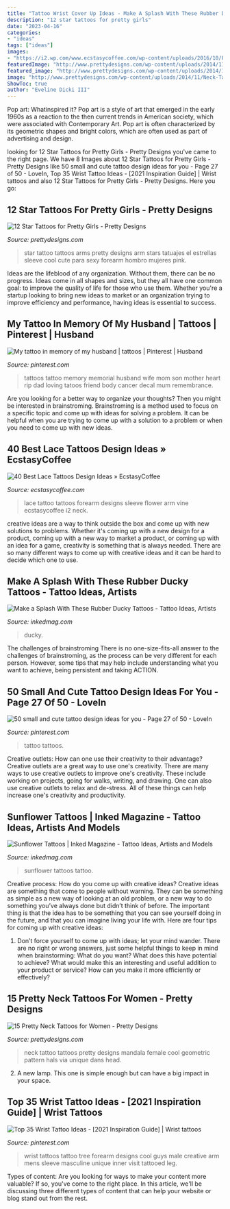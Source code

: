 ```yaml
---
title: "Tattoo Wrist Cover Up Ideas - Make A Splash With These Rubber Ducky Tattoos"
description: "12 star tattoos for pretty girls"
date: "2023-04-16"
categories:
- "ideas"
tags: ["ideas"]
images:
- "https://i2.wp.com/www.ecstasycoffee.com/wp-content/uploads/2016/10/FOREARM-LACE-TATTOO.jpg"
featuredImage: "http://www.prettydesigns.com/wp-content/uploads/2014/11/Neck-Tattoo.jpg"
featured_image: "http://www.prettydesigns.com/wp-content/uploads/2014/11/Neck-Tattoo.jpg"
image: "http://www.prettydesigns.com/wp-content/uploads/2014/11/Neck-Tattoo.jpg"
ShowToc: true
author: "Eveline Dicki III"
---
```



Pop art: Whatinspired it?
Pop art is a style of art that emerged in the early 1960s as a reaction to the then current trends in American society, which were associated with Contemporary Art. Pop art is often characterized by its geometric shapes and bright colors, which are often used as part of advertising and design.

	

		
looking for 12 Star Tattoos for Pretty Girls - Pretty Designs you've came to the right page. We have 8 Images about 12 Star Tattoos for Pretty Girls - Pretty Designs like 50 small and cute tattoo design ideas for you - Page 27 of 50 - LoveIn, Top 35 Wrist Tattoo Ideas - [2021 Inspiration Guide] | Wrist tattoos and also 12 Star Tattoos for Pretty Girls - Pretty Designs. Here you go:
		
    
## 12 Star Tattoos For Pretty Girls - Pretty Designs

<img loading=lazy src="http://www.prettydesigns.com/wp-content/uploads/2014/12/Star-Tattoo-on-Arms.jpg" onerror="this.onerror=null;this.src='https://tse4.mm.bing.net/th?id=OIP.u83yNokE4H2NiIDBwWvhjAHaJ4&amp;pid=15.1';" alt="12 Star Tattoos for Pretty Girls - Pretty Designs">

_Source: prettydesigns.com_

>star tattoo tattoos arms pretty designs arm stars tatuajes el estrellas sleeve cool cute para sexy forearm hombro mujeres pink. 

	

Ideas are the lifeblood of any organization. Without them, there can be no progress. Ideas come in all shapes and sizes, but they all have one common goal: to improve the quality of life for those who use them. Whether you're a startup looking to bring new ideas to market or an organization trying to improve efficiency and performance, having ideas is essential to success.

    
## My Tattoo In Memory Of My Husband | Tattoos | Pinterest | Husband

<img loading=lazy src="https://i.pinimg.com/736x/cc/0d/97/cc0d97218cbbf9c619abac90ea118d91--memory-tattoos-mom-tattoos.jpg" onerror="this.onerror=null;this.src='https://tse4.mm.bing.net/th?id=OIP.sdjVcJNS6e5tjBJLQ7c-PwHaJ4&amp;pid=15.1';" alt="My tattoo in memory of my husband | tattoos | Pinterest | Husband">

_Source: pinterest.com_

>tattoos tattoo memory memorial husband wife mom son mother heart rip dad loving tatoos friend body cancer decal mum remembrance. 

	

Are you looking for a better way to organize your thoughts? Then you might be interested in brainstroming. Brainstroming is a method used to focus on a specific topic and come up with ideas for solving a problem. It can be helpful when you are trying to come up with a solution to a problem or when you need to come up with new ideas.

    
## 40 Best Lace Tattoos Design Ideas » EcstasyCoffee

<img loading=lazy src="https://i2.wp.com/www.ecstasycoffee.com/wp-content/uploads/2016/10/FOREARM-LACE-TATTOO.jpg" onerror="this.onerror=null;this.src='https://tse2.mm.bing.net/th?id=OIP.EZC6DKGTzviEUWEPq3-NQQHaHQ&amp;pid=15.1';" alt="40 Best Lace Tattoos Design Ideas » EcstasyCoffee">

_Source: ecstasycoffee.com_

>lace tattoo tattoos forearm designs sleeve flower arm vine ecstasycoffee i2 neck. 

	

creative ideas are a way to think outside the box and come up with new solutions to problems. Whether it's coming up with a new design for a product, coming up with a new way to market a product, or coming up with an idea for a game, creativity is something that is always needed. There are so many different ways to come up with creative ideas and it can be hard to decide which one to use.

    
## Make A Splash With These Rubber Ducky Tattoos - Tattoo Ideas, Artists

<img loading=lazy src="https://www.inkedmag.com/.image/t_share/MTY5NjMwNDc5MDY5MjI2NzAy/ducky.png" onerror="this.onerror=null;this.src='https://tse2.mm.bing.net/th?id=OIP.8XmlHaGKywq2lbh2zTG2NAHaD4&amp;pid=15.1';" alt="Make a Splash With These Rubber Ducky Tattoos - Tattoo Ideas, Artists">

_Source: inkedmag.com_

>ducky. 

	

The challenges of brainstroming
There is no one-size-fits-all answer to the challenges of brainstroming, as the process can be very different for each person. However, some tips that may help include understanding what you want to achieve, being persistent and taking ACTION.

    
## 50 Small And Cute Tattoo Design Ideas For You - Page 27 Of 50 - LoveIn

<img loading=lazy src="https://i.pinimg.com/736x/d0/3e/d5/d03ed573a7447fcb90223766beea38b3.jpg" onerror="this.onerror=null;this.src='https://tse4.mm.bing.net/th?id=OIP.HCB_jN0uCQdkEQBw3pqb0wHaLG&amp;pid=15.1';" alt="50 small and cute tattoo design ideas for you - Page 27 of 50 - LoveIn">

_Source: pinterest.com_

>tattoo tattoos. 

	

Creative outlets: How can one use their creativity to their advantage?
Creative outlets are a great way to use one's creativity. There are many ways to use creative outlets to improve one's creativity. These include working on projects, going for walks, writing, and drawing. One can also use creative outlets to relax and de-stress. All of these things can help increase one's creativity and productivity.

    
## Sunflower Tattoos | Inked Magazine - Tattoo Ideas, Artists And Models

<img loading=lazy src="https://www.inkedmag.com/.image/t_share/MTU5MDMyNTY3MDA1MDYyOTM2/fe9d99c4197c232174844df1b84e69c2.jpg" onerror="this.onerror=null;this.src='https://tse1.mm.bing.net/th?id=OIP.kUD4OmaXf_Pv7DiUQ5d0YgHaLM&amp;pid=15.1';" alt="Sunflower Tattoos | Inked Magazine - Tattoo Ideas, Artists and Models">

_Source: inkedmag.com_

>sunflower tattoos tattoo. 

	

Creative process: How do you come up with creative ideas?
Creative ideas are something that come to people without warning. They can be something as simple as a new way of looking at an old problem, or a new way to do something you’ve always done but didn’t think of before. The important thing is that the idea has to be something that you can see yourself doing in the future, and that you can imagine living your life with. Here are four tips for coming up with creative ideas: 
1. Don’t force yourself to come up with ideas; let your mind wander. There are no right or wrong answers, just some helpful things to keep in mind when brainstorming: What do you want? What does this have potential to achieve? What would make this an interesting and useful addition to your product or service? How can you make it more efficiently or effectively? 


    
## 15 Pretty Neck Tattoos For Women - Pretty Designs

<img loading=lazy src="http://www.prettydesigns.com/wp-content/uploads/2014/11/Neck-Tattoo.jpg" onerror="this.onerror=null;this.src='https://tse3.mm.bing.net/th?id=OIP.XXZtFrzf7cWWgksrVQ3PNwHaPs&amp;pid=15.1';" alt="15 Pretty Neck Tattoos for Women - Pretty Designs">

_Source: prettydesigns.com_

>neck tattoo tattoos pretty designs mandala female cool geometric pattern hals via unique dans head. 

	

2. A new lamp. This one is simple enough but can have a big impact in your space.

    
## Top 35 Wrist Tattoo Ideas - [2021 Inspiration Guide] | Wrist Tattoos

<img loading=lazy src="https://i.pinimg.com/736x/4c/7f/60/4c7f6027a684b4fb280833fc54289d4c.jpg" onerror="this.onerror=null;this.src='https://tse2.mm.bing.net/th?id=OIP.cXnemHDK8i_zYGBP5ByhzgAAAA&amp;pid=15.1';" alt="Top 35 Wrist Tattoo Ideas - [2021 Inspiration Guide] | Wrist tattoos">

_Source: pinterest.com_

>wrist tattoos tattoo tree forearm designs cool guys male creative arm mens sleeve masculine unique inner visit tattooed leg. 

	

Types of content:
Are you looking for ways to make your content more valuable? If so, you've come to the right place. In this article, we'll be discussing three different types of content that can help your website or blog stand out from the rest.

